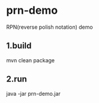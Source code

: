 # prn-demo
RPN(reverse polish notation) demo


## 1.build
mvn clean package

## 2.run
java -jar prn-demo.jar